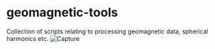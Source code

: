 # geomagnetic-tools
Collection of scripts relating to processing geomagnetic data, spherical harmonics etc.
![Capture](https://user-images.githubusercontent.com/48192690/192556396-0c946764-e318-410e-a09e-eaf78519e280.PNG)
